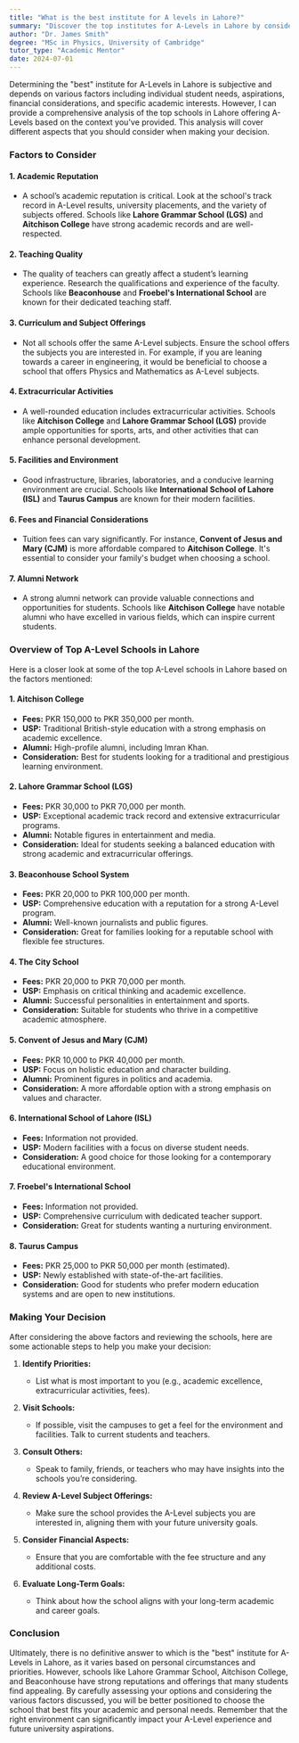 ```yaml
---
title: "What is the best institute for A levels in Lahore?"
summary: "Discover the top institutes for A-Levels in Lahore by considering academic reputation, student needs, and university placement success."
author: "Dr. James Smith"
degree: "MSc in Physics, University of Cambridge"
tutor_type: "Academic Mentor"
date: 2024-07-01
---
```


Determining the "best" institute for A-Levels in Lahore is subjective and depends on various factors including individual student needs, aspirations, financial considerations, and specific academic interests. However, I can provide a comprehensive analysis of the top schools in Lahore offering A-Levels based on the context you've provided. This analysis will cover different aspects that you should consider when making your decision.

### Factors to Consider

#### 1. **Academic Reputation**
   - A school’s academic reputation is critical. Look at the school's track record in A-Level results, university placements, and the variety of subjects offered. Schools like **Lahore Grammar School (LGS)** and **Aitchison College** have strong academic records and are well-respected.

#### 2. **Teaching Quality**
   - The quality of teachers can greatly affect a student’s learning experience. Research the qualifications and experience of the faculty. Schools like **Beaconhouse** and **Froebel's International School** are known for their dedicated teaching staff.

#### 3. **Curriculum and Subject Offerings**
   - Not all schools offer the same A-Level subjects. Ensure the school offers the subjects you are interested in. For example, if you are leaning towards a career in engineering, it would be beneficial to choose a school that offers Physics and Mathematics as A-Level subjects.

#### 4. **Extracurricular Activities**
   - A well-rounded education includes extracurricular activities. Schools like **Aitchison College** and **Lahore Grammar School (LGS)** provide ample opportunities for sports, arts, and other activities that can enhance personal development.

#### 5. **Facilities and Environment**
   - Good infrastructure, libraries, laboratories, and a conducive learning environment are crucial. Schools like **International School of Lahore (ISL)** and **Taurus Campus** are known for their modern facilities.

#### 6. **Fees and Financial Considerations**
   - Tuition fees can vary significantly. For instance, **Convent of Jesus and Mary (CJM)** is more affordable compared to **Aitchison College**. It's essential to consider your family's budget when choosing a school.

#### 7. **Alumni Network**
   - A strong alumni network can provide valuable connections and opportunities for students. Schools like **Aitchison College** have notable alumni who have excelled in various fields, which can inspire current students.

### Overview of Top A-Level Schools in Lahore

Here is a closer look at some of the top A-Level schools in Lahore based on the factors mentioned:

#### **1. Aitchison College**
   - **Fees:** PKR 150,000 to PKR 350,000 per month.
   - **USP:** Traditional British-style education with a strong emphasis on academic excellence.
   - **Alumni:** High-profile alumni, including Imran Khan.
   - **Consideration:** Best for students looking for a traditional and prestigious learning environment.

#### **2. Lahore Grammar School (LGS)**
   - **Fees:** PKR 30,000 to PKR 70,000 per month.
   - **USP:** Exceptional academic track record and extensive extracurricular programs.
   - **Alumni:** Notable figures in entertainment and media.
   - **Consideration:** Ideal for students seeking a balanced education with strong academic and extracurricular offerings.

#### **3. Beaconhouse School System**
   - **Fees:** PKR 20,000 to PKR 100,000 per month.
   - **USP:** Comprehensive education with a reputation for a strong A-Level program.
   - **Alumni:** Well-known journalists and public figures.
   - **Consideration:** Great for families looking for a reputable school with flexible fee structures.

#### **4. The City School**
   - **Fees:** PKR 20,000 to PKR 70,000 per month.
   - **USP:** Emphasis on critical thinking and academic excellence.
   - **Alumni:** Successful personalities in entertainment and sports.
   - **Consideration:** Suitable for students who thrive in a competitive academic atmosphere.

#### **5. Convent of Jesus and Mary (CJM)**
   - **Fees:** PKR 10,000 to PKR 40,000 per month.
   - **USP:** Focus on holistic education and character building.
   - **Alumni:** Prominent figures in politics and academia.
   - **Consideration:** A more affordable option with a strong emphasis on values and character.

#### **6. International School of Lahore (ISL)**
   - **Fees:** Information not provided.
   - **USP:** Modern facilities with a focus on diverse student needs.
   - **Consideration:** A good choice for those looking for a contemporary educational environment.

#### **7. Froebel's International School**
   - **Fees:** Information not provided.
   - **USP:** Comprehensive curriculum with dedicated teacher support.
   - **Consideration:** Great for students wanting a nurturing environment.

#### **8. Taurus Campus**
   - **Fees:** PKR 25,000 to PKR 50,000 per month (estimated).
   - **USP:** Newly established with state-of-the-art facilities.
   - **Consideration:** Good for students who prefer modern education systems and are open to new institutions.

### Making Your Decision

After considering the above factors and reviewing the schools, here are some actionable steps to help you make your decision:

1. **Identify Priorities:**
   - List what is most important to you (e.g., academic excellence, extracurricular activities, fees).

2. **Visit Schools:**
   - If possible, visit the campuses to get a feel for the environment and facilities. Talk to current students and teachers.

3. **Consult Others:**
   - Speak to family, friends, or teachers who may have insights into the schools you’re considering.

4. **Review A-Level Subject Offerings:**
   - Make sure the school provides the A-Level subjects you are interested in, aligning them with your future university goals.

5. **Consider Financial Aspects:**
   - Ensure that you are comfortable with the fee structure and any additional costs.

6. **Evaluate Long-Term Goals:**
   - Think about how the school aligns with your long-term academic and career goals. 

### Conclusion

Ultimately, there is no definitive answer to which is the "best" institute for A-Levels in Lahore, as it varies based on personal circumstances and priorities. However, schools like Lahore Grammar School, Aitchison College, and Beaconhouse have strong reputations and offerings that many students find appealing. By carefully assessing your options and considering the various factors discussed, you will be better positioned to choose the school that best fits your academic and personal needs. Remember that the right environment can significantly impact your A-Level experience and future university aspirations.
    